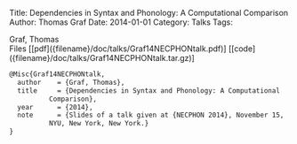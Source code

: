 Title: Dependencies in Syntax and Phonology: A Computational Comparison
Author: Thomas Graf
Date: 2014-01-01
Category: Talks
Tags: 

<div markdown class="authors">
Graf, Thomas
</div>

<div markdown class="files">
<span id="files-title">Files</span>
[[pdf]({filename}/doc/talks/Graf14NECPHONtalk.pdf)]
[[code]({filename}/doc/talks/Graf14NECPHONtalk.tar.gz)]
</div>

~~~latex
@Misc{Graf14NECPHONtalk,
  author	= {Graf, Thomas},
  title		= {Dependencies in Syntax and Phonology: A Computational
		  Comparison},
  year		= {2014},
  note		= {Slides of a talk given at {NECPHON 2014}, November 15,
		  NYU, New York, New York.}
}
~~~
